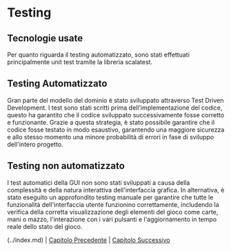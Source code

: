 # Testing

## Tecnologie usate
Per quanto riguarda il testing automatizzato, sono stati effettuati principalmente unit test tramite la libreria scalatest.

## Testing Automatizzato
Gran parte del modello del dominio è stato sviluppato attraverso Test Driven Development. 
I test sono stati scritti prima dell'implementazione del codice, questo ha garantito che il codice sviluppato 
successivamente fosse corretto e funzionante.
Grazie a questa strategia, è stato possibile garantire che il codice fosse testato in modo esaustivo, garantendo una maggiore sicurezza
e allo stesso momento una minore probabilità di errori in fase di sviluppo dell'intero progetto.


## Testing non automatizzato
I test automatici della GUI non sono stati sviluppati a causa della complessità
e della natura interattiva dell'interfaccia grafica. In alternativa, è stato 
eseguito un approfondito testing manuale per garantire che tutte le funzionalità 
dell'interfaccia utente funzionino correttamente, includendo
la verifica della corretta visualizzazione degli elementi del gioco come carte, mani o mazzo,
l'interazione con i vari pulsanti e l'aggiornamento in tempo reale dello stato del gioco.

(../index.md) | [Capitolo Precedente](./5-Implementazione.md) | [Capitolo Successivo](./7-Conclusioni.md)